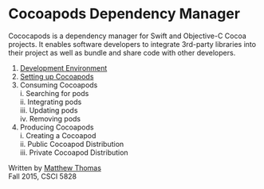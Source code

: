 # Cocoapods Dependency Manager

Cococapods is a dependency manager for Swift and Objective-C Cocoa projects. It enables software developers to integrate 3rd-party libraries into their project as well as bundle and share code with other developers.

1. [Development Environment](dev-environment.md)  
2. [Setting up Cocoapods](setup.md)  
3. Consuming Cocoapods  
  i. Searching for pods  
  ii. Integrating pods  
  iii. Updating pods  
  iv. Removing pods  
4. Producing Cocoapods  
  i. Creating a Cocoapod  
  ii. Public Cocoapod Distribution  
  iii. Private Cocoapod Distribution  


Written by [Matthew Thomas](mailto:matt@bocosoft.net)  
Fall 2015, CSCI 5828
